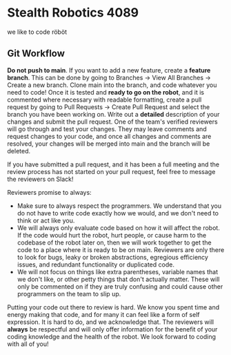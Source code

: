 # Stealth Robotics 4089
we like to code röböt
## Git Workflow
**Do not push to main**. If you want to add a new feature, create a **feature branch**. This can be done by going to Branches -> View All Branches -> Create a new branch. Clone main into the branch, and code whatever you need to code! Once it is tested and **ready to go on the robot**, and it is commented where necessary with readable formatting, create a pull request by going to Pull Requests -> Create Pull Request and select the branch you have been working on. Write out a **detailed** description of your changes and submit the pull request. One of the team's verified reviewers will go through and test your changes. They may leave comments and request changes to your code, and once all changes and comments are resolved, your changes will be merged into main and the branch will be deleted.

If you have submitted a pull request, and it has been a full meeting and the review process has not started on your pull request, feel free to message the reviewers on Slack!

Reviewers promise to always:
- Make sure to always respect the programmers. We understand that you do not have to write code exactly how we would, and we don't need to think or act like you.
- We will always only evaluate code based on how it will affect the robot. If the code would hurt the robot, hurt people, or cause harm to the codebase of the robot later on, then we will work together to get the code to a place where it is ready to be on main. Reviewers are only there to look for bugs, leaky or broken abstractions, egregious efficiency issues, and redundant functionality or duplicated code.
- We will not focus on things like extra parentheses, variable names that we don't like, or other petty things that don't actually matter. These will only be commented on if they are truly confusing and could cause other programmers on the team to slip up. 

Putting your code out there to review is hard. We know you spent time and energy making that code, and for many it can feel like a form of self expression. It is hard to do, and we acknowledge that. The reviewers will **always** be respectful and will only offer information for the benefit of your coding knowledge and the health of the robot. We look forward to coding with all of you!

